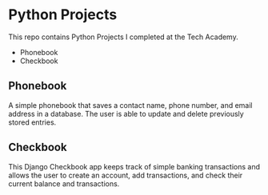 # Python Projects
This repo contains Python Projects I completed at the Tech Academy.
- Phonebook
- Checkbook

## **Phonebook** ##
A simple phonebook that saves a contact name, phone number, and email address in a database. The user is able to update and delete previously stored entries.

## **Checkbook** ##
This Django Checkbook app keeps track of simple banking transactions and allows the user to create an account, add transactions, and check their current balance and transactions.
